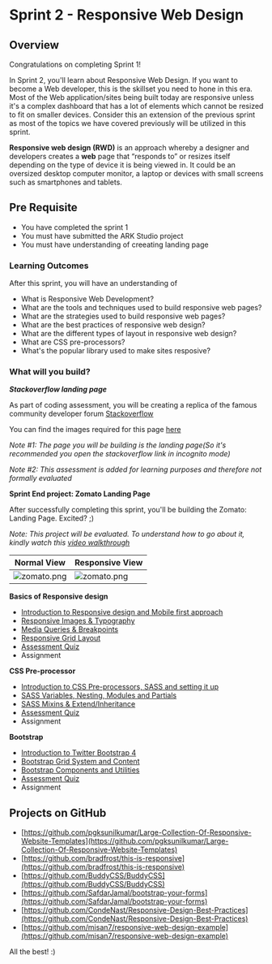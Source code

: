 # Sprint 2 - Responsive Web Design

## Overview

Congratulations on completing Sprint 1!

In Sprint 2, you'll learn about Responsive Web Design. If you want to become a Web developer, this is the skillset you need to hone in this era. Most of the Web application/sites being built today are responsive unless it's a complex dashboard that has a lot of elements which cannot be resized to fit on smaller devices. Consider this an extension of the previous sprint as most of the topics we have covered previously will be utilized in this sprint.

**Responsive web design (RWD)** is an approach whereby a designer and developers creates a **web** page that “responds to” or resizes itself depending on the type of device it is being viewed in. It could be an oversized desktop computer monitor, a laptop or devices with small screens such as smartphones and tablets.

## Pre Requisite

- You have completed the sprint 1
- You must have submitted the ARK Studio project
- You must have understanding of creeating landing page


### Learning Outcomes

After this sprint, you will have an understanding of

- What is Responsive Web Development?
- What are the tools and techniques used to build responsive web pages?
- What are the strategies used to build responsive web pages?
- What are the best practices of responsive web design?
- What are the different types of layout in responsive web design? 
- What are CSS pre-processors?
- What's the popular library used to make sites resposive?

### What will you build?

***Stackoverflow landing page***

As part of coding assessment, you will be creating a replica of the famous community developer forum [Stackoverflow](https://stackoverflow.com/)

You can find the images required for this page [here](https://github.com/greyatom-school/the-minerva-project/tree/master/FEWD/sprint_2/images)

*Note #1: The page you will be building is the landing page(So it's recommended you open the stackoverflow link in incognito mode)*

*Note #2: This assessment is added for learning purposes and therefore not formally evaluated*




**Sprint End project: Zomato Landing Page**


After successfully completing this sprint, you'll be building the Zomato: Landing Page. Excited? ;)

*Note: This project will be evaluated. To understand how to go about it, kindly watch this [video walkthrough](https://vimeo.com/383940265/d48675eeed)*



|Normal View| Responsive View|
|--|--|
|![zomato.png](https://github.com/greyatom-school/the-minerva-project/raw/master/FEWD/sprint_2/project/zomato.png)|![zomato.png](https://github.com/greyatom-school/the-minerva-project/raw/master/FEWD/sprint_2/project/zomato-mob.png)|


**Basics of Responsive design**

- [Introduction to Responsive design and Mobile first approach](1.Basics_of_rwd/1.1%20Introduction%20to%20Responsive%20design.md)
- [Responsive Images & Typography](1.Basics_of_rwd/2.%20Responsive%20Images%20%26%20Typography.md)
- [Media Queries & Breakpoints](1.Basics_of_rwd/3.%20Media%20Queries%20%26%20Breakpoints.md)
- [Responsive Grid Layout](1.Basics_of_rwd/4.%20Responsive%20Grid%20Layout.md)
- [Assessment Quiz](1.Basics_of_rwd/5.%20Assessment%20Quiz.md)
- Assignment

**CSS Pre-processor**

- [Introduction to CSS Pre-processors, SASS and setting it up](2.CSS_preprocessor/1.%20Introduction%20to%20CSS%20Pre-processors%2C%20SASS%20and%20setting%20it%20up.md)
- [SASS Variables, Nesting, Modules and Partials](2.CSS_preprocessor/2.%20SASS%20Variables%2C%20Nesting%2C%20Mixins%20and%20Extends.md)
- [SASS Mixins & Extend/Inheritance](2.CSS_preprocessor/3.%20SASS%20Flow%20control%2C%20Modules%20%26%20Partials.md)
- [Assessment Quiz](2.CSS_preprocessor/4.%20Assessment%20Quiz.md)
- Assignment

**Bootstrap**

- [Introduction to Twitter Bootstrap 4](3.Bootstrap/1.%20Introduction%20to%20Twitter%20Bootstrap%204.md)
- [Bootstrap Grid System and Content](3.Bootstrap/2.%20Bootstrap%20Layout%20and%20Content.md)
- [Bootstrap Components and Utilities](3.Bootstrap/3.%20Bootstrap%20Components%20and%20Utilities.md)
- [Assessment Quiz](3.Bootstrap/4.%20Assessment%20Quiz.md)
- Assignment


## Projects on GitHub

- [https://github.com/pgksunilkumar/Large-Collection-Of-Responsive-Website-Templates](https://github.com/pgksunilkumar/Large-Collection-Of-Responsive-Website-Templates)
- [https://github.com/bradfrost/this-is-responsive](https://github.com/bradfrost/this-is-responsive)
- [https://github.com/BuddyCSS/BuddyCSS](https://github.com/BuddyCSS/BuddyCSS)
- [https://github.com/SafdarJamal/bootstrap-your-forms](https://github.com/SafdarJamal/bootstrap-your-forms)
- [https://github.com/CondeNast/Responsive-Design-Best-Practices](https://github.com/CondeNast/Responsive-Design-Best-Practices)
- [https://github.com/misan7/responsive-web-design-example](https://github.com/misan7/responsive-web-design-example)

All the best! :)
